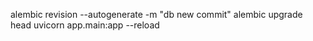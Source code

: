 alembic revision --autogenerate -m "db new commit"
alembic upgrade head
uvicorn app.main:app --reload